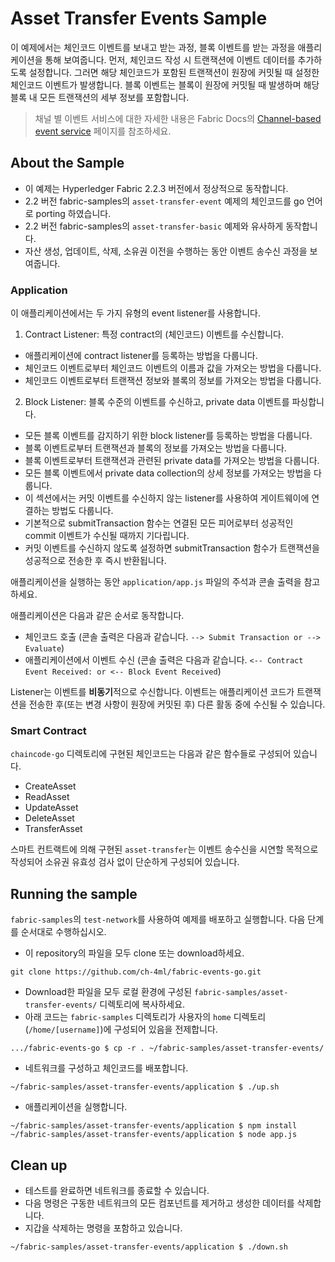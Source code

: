 # Asset Transfer Events Sample

이 예제에서는 체인코드 이벤트를 보내고 받는 과정, 블록 이벤트를 받는 과정을 애플리케이션을 통해 보여줍니다. 먼저, 체인코드 작성 시 트랜잭션에 이벤트 데이터를 추가하도록 설정합니다. 그러면 해당 체인코드가 포함된 트랜잭션이 원장에 커밋될 때 설정한 체인코드 이벤트가 발생합니다. 블록 이벤트는 블록이 원장에 커밋될 때 발생하며 해당 블록 내 모든 트랜잭션의 세부 정보를 포함합니다.

> 채널 별 이벤트 서비스에 대한 자세한 내용은 Fabric Docs의
> [Channel-based event service](https://hyperledger-fabric.readthedocs.io/en/latest/peer_event_services.html) 페이지를 참조하세요.

## About the Sample

- 이 예제는 Hyperledger Fabric 2.2.3 버전에서 정상적으로 동작합니다.
- 2.2 버전 fabric-samples의 `asset-transfer-event` 예제의 체인코드를 go 언어로 porting 하였습니다.
- 2.2 버전 fabric-samples의 `asset-transfer-basic` 예제와 유사하게 동작합니다.
- 자산 생성, 업데이트, 삭제, 소유권 이전을 수행하는 동안 이벤트 송수신 과정을 보여줍니다.

### Application

이 애플리케이션에서는 두 가지 유형의 event listener를 사용합니다.

1. Contract Listener: 특정 contract의 (체인코드) 이벤트를 수신합니다.

- 애플리케이션에 contract listener를 등록하는 방법을 다룹니다.
- 체인코드 이벤트로부터 체인코드 이벤트의 이름과 값을 가져오는 방법을 다룹니다.
- 체인코드 이벤트로부터 트랜잭션 정보와 블록의 정보를 가져오는 방법을 다룹니다.

2. Block Listener: 블록 수준의 이벤트를 수신하고, private data 이벤트를 파싱합니다.

- 모든 블록 이벤트를 감지하기 위한 block listener를 등록하는 방법을 다룹니다.
- 블록 이벤트로부터 트랜잭션과 블록의 정보를 가져오는 방법을 다룹니다.
- 블록 이벤트로부터 트랜잭션과 관련된 private data를 가져오는 방법을 다룹니다.
- 모든 블록 이벤트에서 private data collection의 상세 정보를 가져오는 방법을 다룹니다.
- 이 섹션에서는 커밋 이벤트를 수신하지 않는 listener를 사용하여 게이트웨이에 연결하는 방법도 다룹니다.
- 기본적으로 submitTransaction 함수는 연결된 모든 피어로부터 성공적인 commit 이벤트가 수신될 때까지 기다립니다.
- 커밋 이벤트를 수신하지 않도록 설정하면 submitTransaction 함수가 트랜잭션을 성공적으로 전송한 후 즉시 반환됩니다.

애플리케이션을 실행하는 동안 `application/app.js` 파일의 주석과 콘솔 출력을 참고하세요.

애플리케이션은 다음과 같은 순서로 동작합니다.

- 체인코드 호출 (콘솔 출력은 다음과 같습니다. `--> Submit Transaction or --> Evaluate`)
- 애플리케이션에서 이벤트 수신 (콘솔 출력은 다음과 같습니다. `<-- Contract Event Received: or <-- Block Event Received`)

Listener는 이벤트를 <b>비동기</b>적으로 수신합니다. 이벤트는 애플리케이션 코드가 트랜잭션을 전송한 후(또는 변경 사항이 원장에 커밋된 후) 다른 활동 중에 수신될 수 있습니다.

### Smart Contract

`chaincode-go` 디렉토리에 구현된 체인코드는 다음과 같은 함수들로 구성되어 있습니다.

- CreateAsset
- ReadAsset
- UpdateAsset
- DeleteAsset
- TransferAsset

스마트 컨트랙트에 의해 구현된 `asset-transfer`는 이벤트 송수신을 시연할 목적으로 작성되어 소유권 유효성 검사 없이 단순하게 구성되어 있습니다.

## Running the sample

`fabric-samples`의 `test-network`를 사용하여 예제를 배포하고 실행합니다. 다음 단계를 순서대로 수행하십시오.

- 이 repository의 파일을 모두 clone 또는 download하세요.

```
git clone https://github.com/ch-4ml/fabric-events-go.git
```

- Download한 파일을 모두 로컬 환경에 구성된 `fabric-samples/asset-transfer-events/` 디렉토리에 복사하세요.
- 아래 코드는 `fabric-samples` 디렉토리가 사용자의 `home` 디렉토리 (`/home/[username]`)에 구성되어 있음을 전제합니다.

```
.../fabric-events-go $ cp -r . ~/fabric-samples/asset-transfer-events/
```

- 네트워크를 구성하고 체인코드를 배포합니다.

```
~/fabric-samples/asset-transfer-events/application $ ./up.sh
```

- 애플리케이션을 실행합니다.

```
~/fabric-samples/asset-transfer-events/application $ npm install
~/fabric-samples/asset-transfer-events/application $ node app.js
```

## Clean up

- 테스트를 완료하면 네트워크를 종료할 수 있습니다.
- 다음 명령은 구동한 네트워크의 모든 컴포넌트를 제거하고 생성한 데이터를 삭제합니다.
- 지갑을 삭제하는 명령을 포함하고 있습니다.

```
~/fabric-samples/asset-transfer-events/application $ ./down.sh
```
